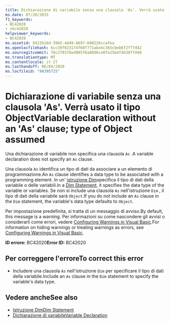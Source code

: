 ```yaml
---
title: Dichiarazione di variabile senza una clausola 'As'. Verrà usato il tipo Object
ms.date: 07/20/2015
f1_keywords:
- BC42020
- vbc42020
helpviewer_keywords:
- BC42020
ms.assetid: 9422b16d-39b5-4d49-b697-608226ccafea
ms.openlocfilehash: 6cc39f023174f60f771abe4c365cbeb6f2ff7d42
ms.sourcegitcommit: f8c270376ed905f6a8896ce0fe25b4f4b38ff498
ms.translationtype: MT
ms.contentlocale: it-IT
ms.lasthandoff: 06/04/2020
ms.locfileid: "84395715"
---
```

# <a name="variable-declaration-without-an-as-clause-type-of-object-assumed"></a><span data-ttu-id="f2ee1-102">Dichiarazione di variabile senza una clausola 'As'. Verrà usato il tipo Object</span><span class="sxs-lookup"><span data-stu-id="f2ee1-102">Variable declaration without an 'As' clause; type of Object assumed</span></span>
<span data-ttu-id="f2ee1-103">Una dichiarazione di variabile non specifica una clausola `As` .</span><span class="sxs-lookup"><span data-stu-id="f2ee1-103">A variable declaration does not specify an `As` clause.</span></span>  
  
 <span data-ttu-id="f2ee1-104">Una clausola `As` identifica un tipo di dati da associare a un elemento di programmazione.</span><span class="sxs-lookup"><span data-stu-id="f2ee1-104">An `As` clause identifies a data type to be associated with a programming element.</span></span> <span data-ttu-id="f2ee1-105">In un' [istruzione Dim](../language-reference/statements/dim-statement.md)specifica il tipo di dati della variabile o delle variabili.</span><span class="sxs-lookup"><span data-stu-id="f2ee1-105">In a [Dim Statement](../language-reference/statements/dim-statement.md), it specifies the data type of the variable or variables.</span></span> <span data-ttu-id="f2ee1-106">Se non si include una clausola `As` nell'istruzione `Dim` , il tipo di dati della variabile sarà `Object`.</span><span class="sxs-lookup"><span data-stu-id="f2ee1-106">If you do not include an `As` clause in the `Dim` statement, the variable's data type defaults to `Object`.</span></span>  
  
 <span data-ttu-id="f2ee1-107">Per impostazione predefinita, si tratta di un messaggio di avviso.</span><span class="sxs-lookup"><span data-stu-id="f2ee1-107">By default, this message is a warning.</span></span> <span data-ttu-id="f2ee1-108">Per informazioni su come nascondere gli avvisi o considerarli come errori, vedere [Configuring Warnings in Visual Basic](/visualstudio/ide/configuring-warnings-in-visual-basic).</span><span class="sxs-lookup"><span data-stu-id="f2ee1-108">For information on hiding warnings or treating warnings as errors, see [Configuring Warnings in Visual Basic](/visualstudio/ide/configuring-warnings-in-visual-basic).</span></span>  
  
 <span data-ttu-id="f2ee1-109">**ID errore:** BC42020</span><span class="sxs-lookup"><span data-stu-id="f2ee1-109">**Error ID:** BC42020</span></span>  
  
## <a name="to-correct-this-error"></a><span data-ttu-id="f2ee1-110">Per correggere l'errore</span><span class="sxs-lookup"><span data-stu-id="f2ee1-110">To correct this error</span></span>  
  
- <span data-ttu-id="f2ee1-111">Includere una clausola `As` nell'istruzione `Dim` per specificare il tipo di dati della variabile.</span><span class="sxs-lookup"><span data-stu-id="f2ee1-111">Include an `As` clause in the `Dim` statement to specify the variable's data type.</span></span>  
  
## <a name="see-also"></a><span data-ttu-id="f2ee1-112">Vedere anche</span><span class="sxs-lookup"><span data-stu-id="f2ee1-112">See also</span></span>

- [<span data-ttu-id="f2ee1-113">Istruzione Dim</span><span class="sxs-lookup"><span data-stu-id="f2ee1-113">Dim Statement</span></span>](../language-reference/statements/dim-statement.md)
- [<span data-ttu-id="f2ee1-114">Dichiarazione di variabile</span><span class="sxs-lookup"><span data-stu-id="f2ee1-114">Variable Declaration</span></span>](../programming-guide/language-features/variables/variable-declaration.md)
